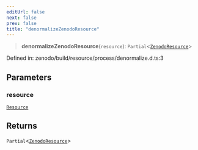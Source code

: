 ```yaml
---
editUrl: false
next: false
prev: false
title: "denormalizeZenodoResource"
---
```


> **denormalizeZenodoResource**(`resource`): `Partial`\<[`ZenodoResource`](/reference/dpkit/zenodoresource/)\>

Defined in: zenodo/build/resource/process/denormalize.d.ts:3

## Parameters

### resource

[`Resource`](/reference/dpkit/resource/)

## Returns

`Partial`\<[`ZenodoResource`](/reference/dpkit/zenodoresource/)\>
